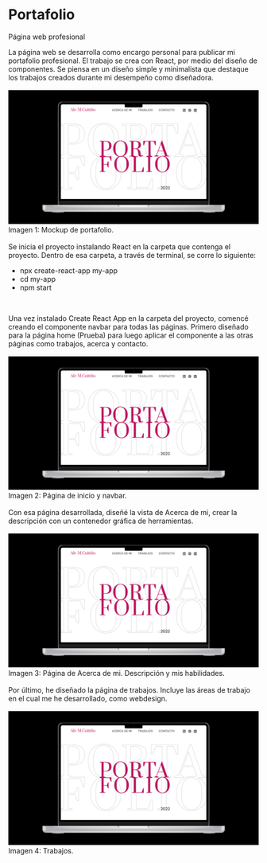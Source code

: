 # Portafolio
Página web profesional

La página web se desarrolla como encargo personal para publicar mi portafolio profesional. El trabajo se crea con React, por medio del diseño de componentes.
Se piensa en un diseño simple y minimalista que destaque los trabajos creados durante mi desempeño como diseñadora. 
<br>
<br>
![Alt text](https://github.com/AleMCuitino/Portafolio/blob/main/ImagenesReadme/Mockup.png)
Imagen 1: Mockup de portafolio.
<br>
<br>
Se inicia el proyecto instalando React en la carpeta que contenga el proyecto. Dentro de esa carpeta, a través de terminal, se corre lo siguiente:
<br>
- npx create-react-app my-app
- cd my-app
- npm start
<br>

Una vez instalado Create React App en la carpeta del proyecto, comencé creando el componente navbar para todas las páginas. Primero diseñado para la página home (Prueba) para luego aplicar el componente a las otras páginas como trabajos, acerca y contacto.
<br>
<br>
![Alt text](https://github.com/AleMCuitino/Portafolio/blob/main/ImagenesReadme/Mockup.png)
Imagen 2: Página de inicio y navbar.
<br>
<br>
Con esa página desarrollada, diseñé la vista de Acerca de mi, crear la descripción con un contenedor gráfica de herramientas.
<br>
<br>
![Alt text](https://github.com/AleMCuitino/Portafolio/blob/main/ImagenesReadme/Mockup.png)
Imagen 3: Página de Acerca de mi. Descripción y mis habilidades.
<br>
<br>
Por último, he diseñado la página de trabajos. Incluye las áreas de trabajo en el cual me he desarrollado, como webdesign.
<br>
<br>
![Alt text](https://github.com/AleMCuitino/Portafolio/blob/main/ImagenesReadme/Mockup.png)
Imagen 4: Trabajos.
<br>
<br>
